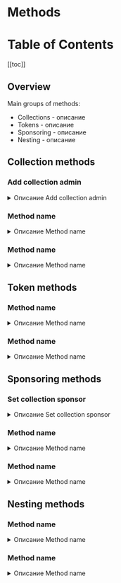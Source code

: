 # Methods

# Table of Contents 
[[toc]]

## Overview

Main groups of methods:
- Collections - описание
- Tokens - описание
- Sponsoring - описание
- Nesting - описание


## Collection methods

### Add collection admin

<details>
<summary> Описание Add collection admin </summary>

#### Overview

Adds an [admin]() to the specified [collection]().

#### Brief example

```ts
import { AddCollectionAdminArguments } from '@unique-nft/sdk/tokens'

const result = await sdk.collections.addAdmin.submitWaitResult({
  address: '5HgvUDiRm5yjRSrrG9B6q6km7KLzkXMxvFLHPZpA13pmwCJQ',
  collectionId: 1,
  newAdmin: '5DZGhQtBRyZpRgKX3VffhyBCSQD1KwU2yY1eAs99Soh7Dpwp', // or '0x55e0C5f1026518a91CE060E9b9dE73BffE05EFBa'
})

console.log(result.parsed) // {ok: true, collectionId: 1}
```

#### Arguments

`address: string` — signer address

`collectionId: number` — collection id

`newAdmin: string` — address to assign as admin, may be Substrate or ethereum address

#### Behaviour and errors

The method takes the `newAdmin` address and appends it to the collection [admins]() field. 

When the address already an admin, DOIN SOMETHING.

When the collection has reached [max limit]() of admin addresses, DOIN ANOTHER SOMETHING.

And also throws [common errors]() on insufficient balance and so on. 

#### Returns

The method returns an `CollectionAdminAdded` event:

```ts:no-line-numbers
type CollectionAdminAdded = {
  a: number
  b: string // substrate address or ethereum address
  c: CrossAccountId
}
```

Used types: [CrossAccountId]()


#### Examples

<CodeGroup>
  <CodeGroupItem title="SDK">

```ts
import { AddCollectionAdminArguments } from '@unique-nft/sdk/tokens';

const args: AddCollectionAdminArguments = {
  address: '5HgvUDiRm5yjRSrrG9B6q6km7KLzkXMxvFLHPZpA13pmwCJQ',
  collectionId: 1,
  newAdmin: '5DZGhQtBRyZpRgKX3VffhyBCSQD1KwU2yY1eAs99Soh7Dpwp', // or '0x55e0C5f1026518a91CE060E9b9dE73BffE05EFBa'
};

const result = await sdk.collections.addAdmin.submitWaitResult(args);

console.log(result.parsed);
```
  </CodeGroupItem>


<CodeGroupItem title="iOS" active>


```ts
import { AddCollectionAdminArguments } from '@unique-nft/client/tokens';

const args: AddCollectionAdminArguments = {
  address: '5HgvUDiRm5yjRSrrG9B6q6km7KLzkXMxvFLHPZpA13pmwCJQ',
  collectionId: 1,
  newAdmin: '5DZGhQtBRyZpRgKX3VffhyBCSQD1KwU2yY1eAs99Soh7Dpwp', // or '0x55e0C5f1026518a91CE060E9b9dE73BffE05EFBa'
};

const result = await sdk.collections.addAdmin.submitWaitResult(args);

console.log(result.parsed);
```

  </CodeGroupItem>

<CodeGroupItem title="Android">


```ts
import { AddCollectionAdminArguments } from '@unique-nft/client/tokens';

const args: AddCollectionAdminArguments = {
  address: '5HgvUDiRm5yjRSrrG9B6q6km7KLzkXMxvFLHPZpA13pmwCJQ',
  collectionId: 1,
  newAdmin: '5DZGhQtBRyZpRgKX3VffhyBCSQD1KwU2yY1eAs99Soh7Dpwp', // or '0x55e0C5f1026518a91CE060E9b9dE73BffE05EFBa'
};

const result = await sdk.collections.addAdmin.submitWaitResult(args);

console.log(result.parsed);
```

</CodeGroupItem>

<CodeGroupItem title="REST">


```bash
curl https://web.unique.network/v1/ \
  -X POST \
  --data "{"address":"5HgvUDiRm5yjRSrrG9B6q6km7KLzkXMxvFLHPZpA13pmwCJQ","collectionId":1,"newAdmin":"5DZGhQtBRyZpRgKX3VffhyBCSQD1KwU2yY1eAs99Soh7Dpwp"}"

#then we sign, then we call


curl https://web.unique.network/v1/ \
  -X POST \
  --data "{"address":"5HgvUDiRm5yjRSrrG9B6q6km7KLzkXMxvFLHPZpA13pmwCJQ","collectionId":1,"newAdmin":"5DZGhQtBRyZpRgKX3VffhyBCSQD1KwU2yY1eAs99Soh7Dpwp"}'
```

  </CodeGroupItem>

</CodeGroup>

</details>

### Method name

<details>
<summary> Описание Method name </summary>

#### Overview
Adds an [что-то]() to the specified [куда-то]().

#### Brief example

```ts
краткий пример
```

#### Arguments

`address: string` — signer address

`collectionId: number` — collection id

`newAdmin: string` — address to assign as admin, may be Substrate or ethereum address

#### Behaviour and errors

Делает то-то

Возвращает то-то

Ошибается тут-то

#### Returns

The method returns an `что-то возвращается` event:

```ts:no-line-numbers
type CollectionAdminAdded = {
  a: number
  b: string // substrate address or ethereum address
  c: CrossAccountId
}
```

Used types: [какой-то тип]()


#### Examples

<CodeGroup>
  <CodeGroupItem title="SDK">

```ts
сдк
```
  </CodeGroupItem>


<CodeGroupItem title="iOS" active>


```ts
иос
```

  </CodeGroupItem>

<CodeGroupItem title="Android">


```ts
андроид
```

</CodeGroupItem>

<CodeGroupItem title="REST">


```bash
рест ин пис
```

  </CodeGroupItem>

</CodeGroup>

</details>

### Method name

<details>
<summary> Описание Method name </summary>

#### Overview
Adds an [что-то]() to the specified [куда-то]().

#### Brief example

```ts
краткий пример
```

#### Arguments

`address: string` — signer address

`collectionId: number` — collection id

`newAdmin: string` — address to assign as admin, may be Substrate or ethereum address

#### Behaviour and errors

Делает то-то

Возвращает то-то

Ошибается тут-то

#### Returns

The method returns an `что-то возвращается` event:

```ts:no-line-numbers
type CollectionAdminAdded = {
  a: number
  b: string // substrate address or ethereum address
  c: CrossAccountId
}
```

Used types: [какой-то тип]()


#### Examples

<CodeGroup>
  <CodeGroupItem title="SDK">

```ts
сдк
```
  </CodeGroupItem>


<CodeGroupItem title="iOS" active>


```ts
иос
```

  </CodeGroupItem>

<CodeGroupItem title="Android">


```ts
андроид
```

</CodeGroupItem>

<CodeGroupItem title="REST">


```bash
рест ин пис
```

  </CodeGroupItem>

</CodeGroup>

</details>

## Token methods 

### Method name

<details>
<summary> Описание Method name </summary>

#### Overview
Adds an [что-то]() to the specified [куда-то]().

#### Brief example

```ts
краткий пример
```

#### Arguments

`address: string` — signer address

`collectionId: number` — collection id

`newAdmin: string` — address to assign as admin, may be Substrate or ethereum address

#### Behaviour and errors

Делает то-то

Возвращает то-то

Ошибается тут-то

#### Returns

The method returns an `что-то возвращается` event:

```ts:no-line-numbers
type CollectionAdminAdded = {
  a: number
  b: string // substrate address or ethereum address
  c: CrossAccountId
}
```

Used types: [какой-то тип]()


#### Examples

<CodeGroup>
  <CodeGroupItem title="SDK">

```ts
сдк
```
  </CodeGroupItem>


<CodeGroupItem title="iOS" active>


```ts
иос
```

  </CodeGroupItem>

<CodeGroupItem title="Android">


```ts
андроид
```

</CodeGroupItem>

<CodeGroupItem title="REST">


```bash
рест ин пис
```

  </CodeGroupItem>

</CodeGroup>

</details>

### Method name

<details>
<summary> Описание Method name </summary>

#### Overview
Adds an [что-то]() to the specified [куда-то]().

#### Brief example

```ts
краткий пример
```

#### Arguments

`address: string` — signer address

`collectionId: number` — collection id

`newAdmin: string` — address to assign as admin, may be Substrate or ethereum address

#### Behaviour and errors

Делает то-то

Возвращает то-то

Ошибается тут-то

#### Returns

The method returns an `что-то возвращается` event:

```ts:no-line-numbers
type CollectionAdminAdded = {
  a: number
  b: string // substrate address or ethereum address
  c: CrossAccountId
}
```

Used types: [какой-то тип]()


#### Examples

<CodeGroup>
  <CodeGroupItem title="SDK">

```ts
сдк
```
  </CodeGroupItem>


<CodeGroupItem title="iOS" active>


```ts
иос
```

  </CodeGroupItem>

<CodeGroupItem title="Android">


```ts
андроид
```

</CodeGroupItem>

<CodeGroupItem title="REST">


```bash
рест ин пис
```

  </CodeGroupItem>

</CodeGroup>

</details>

## Sponsoring methods

### Set collection sponsor

<details>
<summary> Описание Set collection sponsor </summary>

#### Overview

Collection **owner** can use this method to set **sponsor** of the collection.

After that **sponsor** should [confirm sponsorship](../confirm-sponsorship) and the sponsoring mechanism will be enabled.

Collection **owner** can also [remove collection sponsor](../remove-collection-sponsor).

#### Brief example

```typescript
    import { SetCollectionSponsorArguments } from '@unique-nft/sdk/tokens/types';
    
    const setSponsorArgs: SetCollectionSponsorArguments = {
        address: '5HgvUDiRm5yjRSrrG9B6q6km7KLzkXMxvFLHPZpA13pmwCJQ',
        collectionId: 1,
        newSponsor: '5DZGhQtBRyZpRgKX3VffhyBCSQD1KwU2yY1eAs99Soh7Dpwp',
    };
    
    await sdk.collections.setCollectionSponsor.submitWaitResult(setSponsorArgs);

    const { sponsorship } = await sdk.collections.get_new({ collectionId: 1 });

    // `5DZGhQtBRyZpRgKX3VffhyBCSQD1KwU2yY1eAs99Soh7Dpwp - false`
    console.log(`${sponsorship?.address} - ${sponsorship?.isConfirmed}`);
```

#### Arguments

`address: string` — collection owner address

`collectionId: number` — collection id

`newSponsor: string` — address of new sponsor


#### Behaviour and errors

The method takes an address and set as collection sponsor.

Signer must be admin of the collection.

Be aware that if address is already a sponsor of given collection no exception will be thrown, but fee will be charged.

And also throws common errors on insufficient balance and so on.

#### Returns

This method returns `SetSponsorshipResult`

```typescript
    interface SetSponsorshipResult {
        /**
         * id of the collection
         */
        collectionId: number;
    
        /**
         * address of the sponsor (Substrate)
         */
        sponsor: Address;
    }
```

#### Examples

<CodeGroup>

  <CodeGroupItem title="SDK">

```typescript
    import { SetCollectionSponsorArguments } from '@unique-nft/sdk/tokens/types';
    
    const setSponsorArgs: SetCollectionSponsorArguments = {
        address: '5HgvUDiRm5yjRSrrG9B6q6km7KLzkXMxvFLHPZpA13pmwCJQ',
        collectionId: 1,
        newSponsor: '5DZGhQtBRyZpRgKX3VffhyBCSQD1KwU2yY1eAs99Soh7Dpwp',
    };
    
    await sdk.collections.setCollectionSponsor.submitWaitResult(setSponsorArgs);
    
    const { sponsorship } = await sdk.collections.get_new({ collectionId: 1 });
    
    // `5DZGhQtBRyZpRgKX3VffhyBCSQD1KwU2yY1eAs99Soh7Dpwp - false`
    console.log(`${sponsorship?.address} - ${sponsorship?.isConfirmed}`);
```

  </CodeGroupItem>

  <CodeGroupItem title="REST">

```bash

    curl -X 'POST' \
    'https://rest.opal.uniquenetwork.dev/collection/sponsorship' \
    -H 'accept: application/json' \
    -H 'Content-Type: application/json' \
    -d '{
    "address": "5HgvUDiRm5yjRSrrG9B6q6km7KLzkXMxvFLHPZpA13pmwCJQ",
    "collectionId": 1,
    "newSponsor": "5DZGhQtBRyZpRgKX3VffhyBCSQD1KwU2yY1eAs99Soh7Dpwp"
    }'
    
    # then we sign, then we call
    
    curl -X 'POST' \
    'https://rest.opal.uniquenetwork.dev/extrinsic/submit' \
    -H 'accept: application/json' \
    -H 'Content-Type: application/json' \
    -d '{
    "signerPayloadJSON": { *from prevous response* },
    "signature": "0x_your_signature_in_hex"
    }'
```

  </CodeGroupItem>

  <CodeGroupItem title="Client">

```typescript
    const client = new Client({ baseUrl: 'https://rest.opal.uniquenetwork.dev' });
    
    const result = await client.collections.setSponsorship.submitWaitResult({
        address: '5HgvUDiRm5yjRSrrG9B6q6km7KLzkXMxvFLHPZpA13pmwCJQ',
        collectionId: 1,
        newSponsor: '5DZGhQtBRyZpRgKX3VffhyBCSQD1KwU2yY1eAs99Soh7Dpwp',
    });
    
    const { parsed: { sponsor, collectionId } } = result;
    
    console.log(`${sponsor} should now approve sponsorship of ${collectionId} collection`);
```

  </CodeGroupItem>

</CodeGroup>

</details>

### Method name

<details>
<summary> Описание Method name </summary>

#### Overview
Adds an [что-то]() to the specified [куда-то]().

#### Brief example

```ts
краткий пример
```

#### Arguments

`address: string` — signer address

`collectionId: number` — collection id

`newAdmin: string` — address to assign as admin, may be Substrate or ethereum address

#### Behaviour and errors

Делает то-то

Возвращает то-то

Ошибается тут-то

#### Returns

The method returns an `что-то возвращается` event:

```ts:no-line-numbers
type CollectionAdminAdded = {
  a: number
  b: string // substrate address or ethereum address
  c: CrossAccountId
}
```

Used types: [какой-то тип]()


#### Examples

<CodeGroup>
  <CodeGroupItem title="SDK">

```ts
сдк
```
  </CodeGroupItem>


<CodeGroupItem title="iOS" active>


```ts
иос
```

  </CodeGroupItem>

<CodeGroupItem title="Android">


```ts
андроид
```

</CodeGroupItem>

<CodeGroupItem title="REST">


```bash
рест ин пис
```

  </CodeGroupItem>

</CodeGroup>

</details>

### Method name

<details>
<summary> Описание Method name </summary>

#### Overview
Adds an [что-то]() to the specified [куда-то]().

#### Brief example

```ts
краткий пример
```

#### Arguments

`address: string` — signer address

`collectionId: number` — collection id

`newAdmin: string` — address to assign as admin, may be Substrate or ethereum address

#### Behaviour and errors

Делает то-то

Возвращает то-то

Ошибается тут-то

#### Returns

The method returns an `что-то возвращается` event:

```ts:no-line-numbers
type CollectionAdminAdded = {
  a: number
  b: string // substrate address or ethereum address
  c: CrossAccountId
}
```

Used types: [какой-то тип]()


#### Examples

<CodeGroup>
  <CodeGroupItem title="SDK">

```ts
сдк
```
  </CodeGroupItem>


<CodeGroupItem title="iOS" active>


```ts
иос
```

  </CodeGroupItem>

<CodeGroupItem title="Android">


```ts
андроид
```

</CodeGroupItem>

<CodeGroupItem title="REST">


```bash
рест ин пис
```

  </CodeGroupItem>

</CodeGroup>

</details>

## Nesting methods

### Method name

<details>
<summary> Описание Method name </summary>

#### Overview
Adds an [что-то]() to the specified [куда-то]().

#### Brief example

```ts
краткий пример
```

#### Arguments

`address: string` — signer address

`collectionId: number` — collection id

`newAdmin: string` — address to assign as admin, may be Substrate or ethereum address

#### Behaviour and errors

Делает то-то

Возвращает то-то

Ошибается тут-то

#### Returns

The method returns an `что-то возвращается` event:

```ts:no-line-numbers
type CollectionAdminAdded = {
  a: number
  b: string // substrate address or ethereum address
  c: CrossAccountId
}
```

Used types: [какой-то тип]()


#### Examples

<CodeGroup>
  <CodeGroupItem title="SDK">

```ts
сдк
```
  </CodeGroupItem>


<CodeGroupItem title="iOS" active>


```ts
иос
```

  </CodeGroupItem>

<CodeGroupItem title="Android">


```ts
андроид
```

</CodeGroupItem>

<CodeGroupItem title="REST">


```bash
рест ин пис
```

  </CodeGroupItem>

</CodeGroup>

</details>

### Method name

<details>
<summary> Описание Method name </summary>

#### Overview
Adds an [что-то]() to the specified [куда-то]().

#### Brief example

```ts
краткий пример
```

#### Arguments

`address: string` — signer address

`collectionId: number` — collection id

`newAdmin: string` — address to assign as admin, may be Substrate or ethereum address

#### Behaviour and errors

Делает то-то

Возвращает то-то

Ошибается тут-то

#### Returns

The method returns an `что-то возвращается` event:

```ts:no-line-numbers
type CollectionAdminAdded = {
  a: number
  b: string // substrate address or ethereum address
  c: CrossAccountId
}
```

Used types: [какой-то тип]()


#### Examples

<CodeGroup>
  <CodeGroupItem title="SDK">

```ts
сдк
```
  </CodeGroupItem>


<CodeGroupItem title="iOS" active>


```ts
иос
```

  </CodeGroupItem>

<CodeGroupItem title="Android">


```ts
андроид
```

</CodeGroupItem>

<CodeGroupItem title="REST">


```bash
рест ин пис
```

  </CodeGroupItem>

</CodeGroup>

</details>